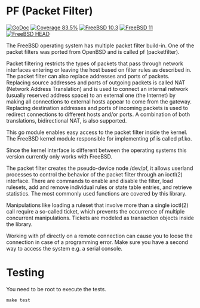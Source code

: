 # PF (Packet Filter)

[![GoDoc](https://godoc.org/github.com/go-freebsd/pf?status.svg)](https://godoc.org/github.com/go-freebsd/pf)
[![Coverage 83.5%](https://img.shields.io/badge/coverage-83.5%25-green.svg)]()
[![FreeBSD 10.3](https://img.shields.io/badge/freebsd-10.3-green.svg)](https://www.freebsd.org/releases/10.3R/announce.html)
[![FreeBSD 11](https://img.shields.io/badge/freebsd-11-green.svg)](https://www.freebsd.org/releases/11.0R/announce.html)
[![FreeBSD HEAD](https://img.shields.io/badge/freebsd-HEAD-green.svg)](https://svnweb.freebsd.org/base/head/)

The FreeBSD operating system has multiple packet filter build-in. One of
the packet filters was ported from OpenBSD and is called pf (packetfilter).

Packet filtering restricts the types of packets that pass through network
interfaces entering or leaving the host based on filter rules as
described in. The packet filter can also replace addresses
and ports of packets. Replacing source addresses and ports of outgoing
packets is called NAT (Network Address Translation) and is used to
connect an internal network (usually reserved address space) to an
external one (the Internet) by making all connections to external hosts
appear to come from the gateway. Replacing destination addresses and
ports of incoming packets is used to redirect connections to different
hosts and/or ports. A combination of both translations, bidirectional
NAT, is also supported.

This go module enables easy access to the packet filter inside the
kernel. The FreeBSD kernel module responsible for implementing pf is
called pf.ko.

Since the kernel interface is different between the operating
systems this version currently only works with FreeBSD.

The packet filter creates the pseudo-device node /dev/pf,
it allows userland processes to control the behavior of the packet filter
through an ioctl(2) interface. There are commands to enable and disable
the filter, load rulesets, add and remove individual rules or state table
entries, and retrieve statistics. The most commonly used functions are
covered by this library.

Manipulations like loading a ruleset that involve more than a single
ioctl(2) call require a so-called ticket, which prevents the occurrence
of multiple concurrent manipulations. Tickets are modeled as transaction
objects inside the library.

Working with pf directly on a remote connection can cause you to loose
the connection in case of a programming error. Make sure you have a
second way to access the system e.g. a serial console.

# Testing

You need to be root to execute the tests.

	make test
